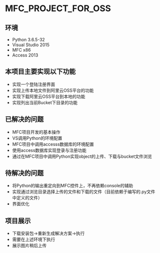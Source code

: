# MFC_PROJECT_FOR_OSS

## 环境
* Python 3.6.5-32
* Visual Studio 2015
* MFC x86
* Access 2013

## 本项目主要实现以下功能
* 实现一个登陆注册界面
* 实现上传本地文件到阿里云OSS平台的功能
* 实现下载阿里云OSS平台到本地的功能
* 实现列出当前Bucket下目录的功能

## 已解决的问题
* MFC项目开发的基本操作
* VS调用Python的环境配置
* MFC项目中调用accesss数据库的环境配置
* 使用access数据库实现登录与注册功能
* 通过在MFC项目中调用Python实现object的上传、下载与bucket文件浏览

## 待解决的问题
* 将Python的输出重定向到MFC控件上，不再依赖console的辅助
* 实现通过浏览目录选择上传的文件和下载的文件（目前依赖于编写的.py文件中定义的文件）
* 界面优化

## 项目展示
* 下载安装包->重新生成解决方案->执行
* 需要在上述环境下执行
* 展示图片稍后上传
